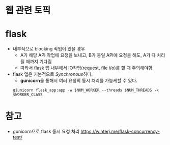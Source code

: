 # 웹 관련 토픽


# flask 
- 내부적으로 blocking 작업이 있을 경우
  - A가 해당 API 작업에 요청을 보내고, B가 동일 API에 요청을 해도, A가 다 처리 될 때까지 기다림
  - 따라서 flask 앱 내부에서 IO작업(request, file i/o)를 할 때 주의해야함
- flask 앱은 기본적으로 *Synchronous*하다.
  - **gunicorn**을 통해서 여러 요청의 동시 처리를 가능케할 수 있다.
  ```
  giunicorn flask_app:app -w $NUM_WORKER --threads $NUM_THREADS -k $WORKER_CLASS
  ```


# 참고
- gunicorn으로 flask 동시 요청 처리 https://winterj.me/flask-concurrency-test/
